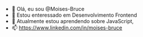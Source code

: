 - 👋 Olá, eu sou @Moises-Bruce
- 👀 Estou enteressado em Desenvolvimento Frontend
- 🌱 Atualmente estou aprendendo sobre JavaScript,
- 📫 https://www.linkedin.com/in/moises-bruce
